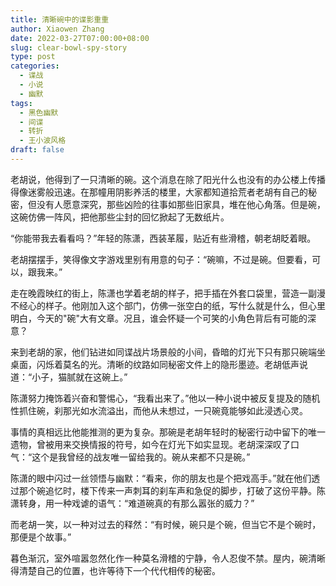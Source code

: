 ```yaml
---
title: 清晰碗中的谍影重重
author: Xiaowen Zhang
date: 2022-03-27T07:00:00+08:00
slug: clear-bowl-spy-story
type: post
categories:
  - 谍战
  - 小说
  - 幽默
tags:
  - 黑色幽默
  - 间谍
  - 转折
  - 王小波风格
draft: false
---
```


老胡说，他得到了一只清晰的碗。这个消息在除了阳光什么也没有的办公楼上传播得像迷雾般迅速。在那幢用阴影养活的楼里，大家都知道拾荒者老胡有自己的秘密，但没有人愿意深究，那些凶险的往事如那些旧家具，堆在他心角落。但是碗，这碗仿佛一阵风，把他那些尘封的回忆掀起了无数纸片。

“你能带我去看看吗？”年轻的陈潇，西装革履，贴近有些滑稽，朝老胡眨着眼。

老胡摆摆手，笑得像文字游戏里别有用意的句子：“碗嘛，不过是碗。但要看，可以，跟我来。”

走在晚霞映红的街上，陈潇也学着老胡的样子，把手插在外套口袋里，营造一副漫不经心的样子。他刚加入这个部门，仿佛一张空白的纸，写什么就是什么，但心里明白，今天的"碗"大有文章。况且，谁会怀疑一个可笑的小角色背后有可能的深意？

来到老胡的家，他们钻进如同谍战片场景般的小间，昏暗的灯光下只有那只碗端坐桌面，闪烁着莫名的光。清晰的纹路如同秘密文件上的隐形墨迹。老胡低声说道：“小子，猫腻就在这碗上。”

陈潇努力掩饰着兴奋和警惕心，“我看出来了。”他以一种小说中被反复提及的随机性抓住碗，刹那光如水流溢出，而他从未想过，一只碗竟能够如此浸透心灵。

事情的真相远比他能推测的更为复杂。那碗是老胡年轻时的秘密行动中留下的唯一遗物，曾被用来交换情报的符号，如今在灯光下如实显现。老胡深深叹了口气：“这个是我曾经的战友唯一留给我的。碗从来都不只是碗。”

陈潇的眼中闪过一丝领悟与幽默：“看来，你的朋友也是个把戏高手。”就在他们透过那个碗追忆时，楼下传来一声刺耳的刹车声和急促的脚步，打破了这份平静。陈潇转身，用一种戏谑的语气：“难道碗真的有那么嚣张的威力？”

而老胡一笑，以一种对过去的释然：“有时候，碗只是个碗，但当它不是个碗时，那便是个故事。”

暮色渐沉，室外喧嚣忽然化作一种莫名滑稽的宁静，令人忍俊不禁。屋内，碗清晰得清楚自己的位置，也许等待下一个代代相传的秘密。